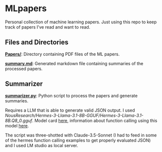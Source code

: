 # MLpapers

Personal collection of machine learning papers. Just using this repo to keep track of papers I've read and want to read.

## Files and Directories

**[Papers/](./Papers/)**: Directory containing PDF files of the ML papers.

**[summary.md](./summary.md)**: Generated markdown file containing summaries of the processed papers.

## Summarizer

**[summarizer.py](./summarizer.py)**: Python script to process the papers and generate summaries.

Requires a LLM that is able to generate valid JSON output. I used *NousResearch/Hermes-3-Llama-3.1-8B-GGUF/Hermes-3-Llama-3.1-8B.Q8_0.gguf*. Model card [here](https://huggingface.co/NousResearch/Hermes-3-Llama-3.1-8B), information about function calling using this model [here](https://github.com/NousResearch/Hermes-Function-Calling/blob/main/jsonmode.py). 

The script was three-shotted with Claude-3.5-Sonnet (I had to feed in some of the hermes function calling examples to get properly evaluated JSON) and I used LM studio as local server.
